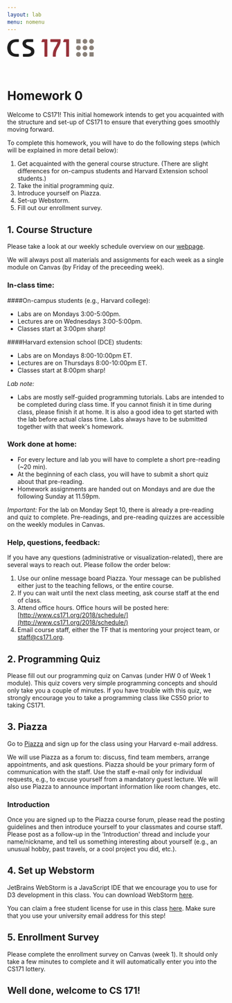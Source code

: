 ```yaml
---
layout: lab
menu: nomenu
---
```


<img src="cs171-logo.png" width="200">

&nbsp;

# Homework 0

Welcome to CS171!  This initial homework intends to get you acquainted with the structure and set-up of CS171 to ensure that everything goes smoothly moving forward.

To complete this homework, you will have to do the following steps (which will be explained in more detail below):

1. Get acquainted with the general course structure. (There are slight differences for on-campus students and Harvard Extension school students.)
2. Take the initial programming quiz.
3. Introduce yourself on Piazza.
4. Set-up Webstorm.
5. Fill out our enrollment survey.

## 1. Course Structure
Please take a look at our weekly schedule overview on our [webpage](http://www.cs171.org/2018/schedule/).

We will always post all materials and assignments for each week as a single module on Canvas (by Friday of the preceeding week).

### In-class time:

####On-campus students (e.g., Harvard college):
* Labs are on Mondays 3:00-5:00pm.
* Lectures are on Wednesdays 3:00-5:00pm.
* Classes start at 3:00pm sharp!

####Harvard extension school (DCE) students:
* Labs are on Mondays 8:00-10:00pm ET.
* Lectures are on Thursdays 8:00-10:00pm ET.
* Classes start at 8:00pm sharp!

*Lab note:*

* Labs are mostly self-guided programming tutorials. Labs are intended to be completed during class time. If you cannot finish it in time during class, please finish it at home. It is also a good idea to get started with the lab before actual class time. Labs always have to be submitted together with that week's homework.

<!-- [DCE] 
* DCE students: Please see the [course website](http://www.cs171.org/2016/syllabus/) to see the differences between on-campus and online students. Lectures and studios will be recorded for you to watch online, and you can hand in the minute papers until the following Monday. Online studio groups will use private Piazza channels for discussion. -->

### Work done at home:

* For every lecture and lab you will have to complete a short pre-reading (~20 min).
* At the beginning of each class, you will have to submit a short quiz about that pre-reading. 
* Homework assignments are handed out on Mondays and are due the following Sunday at 11.59pm.

*Important:* 
For the lab on Monday Sept 10, there is already a pre-reading and quiz to complete. Pre-readings, and pre-reading quizzes are accessible on the weekly modules in Canvas.

### Help, questions, feedback:

If you have any questions (administrative or visualization-related), there are several ways to reach out. Please follow the order below:

1. Use our online message board Piazza. Your message can be published either just to the teaching fellows, or the entire course. 
2. If you can wait until the next class meeting, ask course staff at the end of class.
3. Attend office hours. Office hours will be posted here: [http://www.cs171.org/2018/schedule/](http://www.cs171.org/2018/schedule/)
4. Email course staff, either the TF that is mentoring your project team, or staff@cs171.org. 



## 2. Programming Quiz
Please fill out our programming quiz on Canvas (under HW 0 of Week 1 module). This quiz covers very simple programming concepts and should only take you a couple of minutes. If you have trouble with this quiz, we strongly encourage you to take a programming class like CS50 prior to taking CS171.

<!--
## 4. Studio sign-up
Our studios start already in the third week of the semester, so it is vital that you give us your studio preferences as soon as possible! To sign-up, go to Canvas -> People -> Groups or use [this link](https://canvas.harvard.edu/courses/30002/groups).
-->

<!-- [DCE] 
On-campus students (non DCE), please follow the FAS Sectioning instructions [here](http://about.my.harvard.edu/sectioning-students) to sign up for studios.

DCE students will be assigned into studio groups by us, and will get an email from their assigned studio TF by Tuesday of the second week.
-->

## 3. Piazza
Go to [Piazza](https://piazza.com/class/cs171) and sign up for the class using your Harvard e-mail address. 

<!-- [DCE]
If you are a DCE student and don't have a Harvard e-mail address, please sign up for one [here](http://g.harvard.edu/extension-school-and-summer-school-faq/extension_opt_in).-->

We will use Piazza as a forum to: discuss, find team members, arrange appointments, and ask questions. Piazza should be your primary form of communication with the staff. Use the staff e-mail only for individual requests, e.g., to excuse yourself from a mandatory guest lecture. We will also use Piazza to announce important information like room changes, etc.

### Introduction

Once you are signed up to the Piazza course forum, please read the posting guidelines and then introduce yourself to your classmates and course staff. Please post as a follow-up in the 'Introduction' thread and include your name/nickname, and tell us something interesting about yourself (e.g., an unusual hobby, past travels, or a cool project you did, etc.). 

## 4. Set up Webstorm

JetBrains WebStorm is a JavaScript IDE that we encourage you to use for D3 development in this class. You can download WebStorm [here](https://www.jetbrains.com/webstorm/).

You can claim a free student license for use in this class [here](https://www.jetbrains.com/student/). Make sure that you use your university email address for this step!

## 5. Enrollment Survey
Please complete the enrollment survey on Canvas (week 1). It should only take a few minutes to complete and it will automatically enter you into the CS171 lottery.


<!--
### Vocareum (TODO)
You can access Vocareum through Canvas, by clicking on the specific homework assignment.

Vocareum allows you to upload files, as well as to directly edit code in your browser. We strongly suggest that you write the code locally on your computer, using an editor or IDE like WebStorm, and only upload your files once you are done with your implementation.
You can run your code in Vocareum, and this is also the visualization that we will grade. So you should always make sure that your uploaded code behaves as you expect it to!

Vocareum allows us to create galleries for each submitted homework, which allows you to explore the visualizations of others and to give peer feedback (after the deadline).

For HW0, we ask you to:

* Go into HW0 in Vocareum ('My Work').
* Upload a simple text file called 'readme.txt' with your name in it. You can still edit the file after uploading it, it will be saved automatically by Vocareum.
* Specify a thumbnail picture for your submission (under 'Actions'/'Upload gallery thumbnail'). Please choose an image or screenshot of a visualization of your choice (e.g., a bar chart, a new york times visual).
* Submit your homework by clicking on the 'Submit' button. After a successful submission, your homework will also appear in the 'LatestSubmission' directory on the left side of the Vocareum page. Here you can double check your work. If you still need to make chances, you can do that in the 'work' directory and re-submit the homework afterwards.

You can find more help for Vocareum [here](http://help.vocareum.com/article/30-getting-started-students).

Generally, we will always provide you with a directory structure on Vocareum, but you will have to upload all the files of your D3 project. (You can also zip your entire directory and upload it at once, it will automatically be decompressed. Alternatively you can link git to Vocareum.)
Also, please note that other students will be able to see your homework submission after the deadline has passed. We think that it is crucial for learning that you are exposed to other people's code and designs. Feedback is an invaluable tool for improving yourself!
-->

## Well done, welcome to CS 171!
